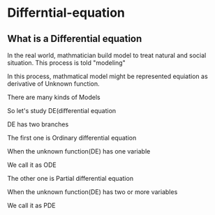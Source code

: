 # Differntial-equation

## What is a Differential equation

In the real world, mathmatician build model to treat natural and social situation.
This process is told "modeling"

In this process, mathmatical model might be represented equiation as derivative of Unknown function.

There are many kinds of Models 

So let's study DE(differential equation


DE has two branches

The first one is Ordinary differential equation

When the unknown function(DE) has one variable

We call it as ODE


The other one is Partial differential equation

When the unknown function(DE) has two or more variables

We call it as PDE
